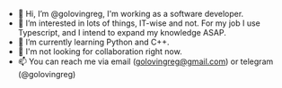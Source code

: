 - 👋 Hi, I’m @golovingreg, I'm working as a software developer.
- 👀 I’m interested in lots of things, IT-wise and not. For my job I use Typescript, and I intend to expand my knowledge ASAP.
- 🌱 I’m currently learning Python and C++.
- 💞️ I'm not looking for collaboration right now.
- 📫 You can reach me via email (golovingreg@gmail.com) or telegram (@golovingreg)
